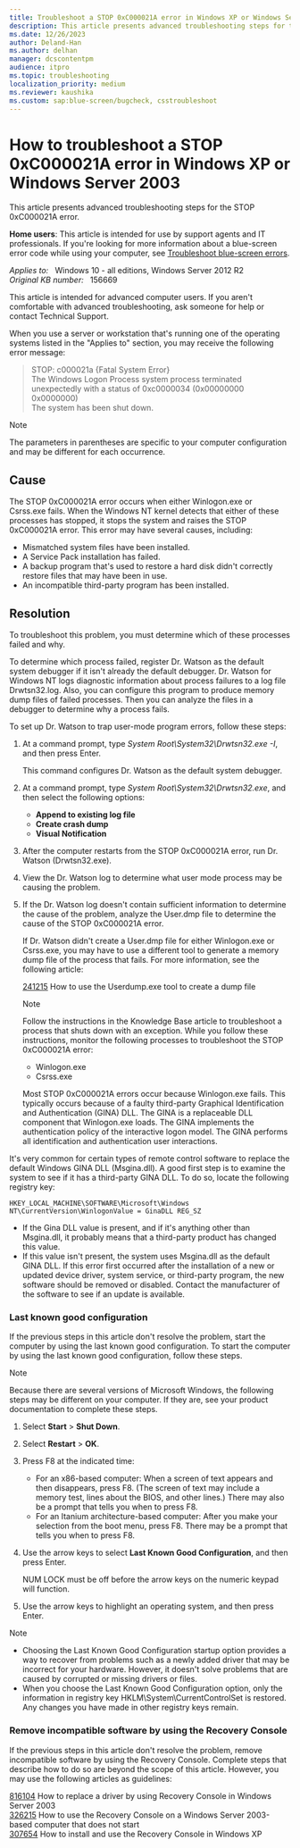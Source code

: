 ```yaml
---
title: Troubleshoot a STOP 0xC000021A error in Windows XP or Windows Server 2003
description: This article presents advanced troubleshooting steps for the STOP 0xC000021A error.
ms.date: 12/26/2023
author: Deland-Han
ms.author: delhan
manager: dcscontentpm
audience: itpro
ms.topic: troubleshooting
localization_priority: medium
ms.reviewer: kaushika
ms.custom: sap:blue-screen/bugcheck, csstroubleshoot
---
```

# How to troubleshoot a STOP 0xC000021A error in Windows XP or Windows Server 2003

This article presents advanced troubleshooting steps for the STOP 0xC000021A error.

**Home users**: This article is intended for use by support agents and IT professionals. If you're looking for more information about a blue-screen error code while using your computer, see [Troubleshoot blue-screen errors](https://windows.microsoft.com/windows-10/troubleshoot-blue-screen-errors).

_Applies to:_ &nbsp; Windows 10 - all editions,  Windows Server 2012 R2  
_Original KB number:_ &nbsp; 156669

This article is intended for advanced computer users. If you aren't comfortable with advanced troubleshooting, ask someone for help or contact Technical Support.

When you use a server or workstation that's running one of the operating systems listed in the "Applies to" section, you may receive the following error message:

> STOP: c000021a {Fatal System Error}  
The Windows Logon Process system process terminated unexpectedly with a status of 0xc0000034 (0x00000000 0x0000000)  
 The system has been shut down.

> [!NOTE]
> The parameters in parentheses are specific to your computer configuration and may be different for each occurrence.

## Cause

The STOP 0xC000021A error occurs when either Winlogon.exe or Csrss.exe fails. When the Windows NT kernel detects that either of these processes has stopped, it stops the system and raises the STOP 0xC000021A error. This error may have several causes, including:

- Mismatched system files have been installed.
- A Service Pack installation has failed.
- A backup program that's used to restore a hard disk didn't correctly restore files that may have been in use.
- An incompatible third-party program has been installed.

## Resolution

To troubleshoot this problem, you must determine which of these processes failed and why.

To determine which process failed, register Dr. Watson as the default system debugger if it isn't already the default debugger. Dr. Watson for Windows NT logs diagnostic information about process failures to a log file Drwtsn32.log. Also, you can configure this program to produce memory dump files of failed processes. Then you can analyze the files in a debugger to determine why a process fails.

To set up Dr. Watson to trap user-mode program errors, follow these steps:

1. At a command prompt, type *System Root\System32\Drwtsn32.exe -I*, and then press Enter.

    This command configures Dr. Watson as the default system debugger.
2. At a command prompt, type *System Root\System32\Drwtsn32.exe*, and then select the following options:

    - **Append to existing log file**  
    - **Create crash dump**  
    - **Visual Notification**  
3. After the computer restarts from the STOP 0xC000021A error, run Dr. Watson (Drwtsn32.exe).
4. View the Dr. Watson log to determine what user mode process may be causing the problem.
5. If the Dr. Watson log doesn't contain sufficient information to determine the cause of the problem, analyze the User.dmp file to determine the cause of the STOP 0xC000021A error.

    If Dr. Watson didn't create a User.dmp file for either Winlogon.exe or Csrss.exe, you may have to use a different tool to generate a memory dump file of the process that fails. For more information, see the following article:

    [241215](https://support.microsoft.com/help/241215) How to use the Userdump.exe tool to create a dump file

    > [!NOTE]
    > Follow the instructions in the Knowledge Base article to troubleshoot a process that shuts down with an exception. While you follow these instructions, monitor the following processes to troubleshoot the STOP 0xC000021A error:
    >
    > - Winlogon.exe
    > - Csrss.exe
    >
    > Most STOP 0xC000021A errors occur because Winlogon.exe fails. This typically occurs because of a faulty third-party Graphical Identification and Authentication (GINA) DLL. The GINA is a replaceable DLL component that Winlogon.exe loads. The GINA implements the authentication policy of the interactive logon model. The GINA performs all identification and authentication user interactions.

It's very common for certain types of remote control software to replace the default Windows GINA DLL (Msgina.dll). A good first step is to examine the system to see if it has a third-party GINA DLL. To do so, locate the following registry key:

`HKEY_LOCAL_MACHINE\SOFTWARE\Microsoft\Windows NT\CurrentVersion\WinlogonValue = GinaDLL REG_SZ`

- If the Gina DLL value is present, and if it's anything other than Msgina.dll, it probably means that a third-party product has changed this value.
- If this value isn't present, the system uses Msgina.dll as the default GINA DLL. If this error first occurred after the installation of a new or updated device driver, system service, or third-party program, the new software should be removed or disabled. Contact the manufacturer of the software to see if an update is available.

### Last known good configuration

If the previous steps in this article don't resolve the problem, start the computer by using the last known good configuration. To start the computer by using the last known good configuration, follow these steps.

> [!NOTE]
> Because there are several versions of Microsoft Windows, the following steps may be different on your computer. If they are, see your product documentation to complete these steps.

1. Select **Start** > **Shut Down**.
2. Select **Restart** > **OK**.
3. Press F8 at the indicated time:
   - For an x86-based computer: When a screen of text appears and then disappears, press F8. (The screen of text may include a memory test, lines about the BIOS, and other lines.) There may also be a prompt that tells you when to press F8.
   - For an Itanium architecture-based computer: After you make your selection from the boot menu, press F8. There may be a prompt that tells you when to press F8.
4. Use the arrow keys to select **Last Known Good Configuration**, and then press Enter.

    NUM LOCK must be off before the arrow keys on the numeric keypad will function.
5. Use the arrow keys to highlight an operating system, and then press Enter.

> [!NOTE]
>
> - Choosing the Last Known Good Configuration startup option provides a way to recover from problems such as a newly added driver that may be incorrect for your hardware. However, it doesn't solve problems that are caused by corrupted or missing drivers or files.
> - When you choose the Last Known Good Configuration option, only the information in registry key HKLM\System\CurrentControlSet is restored. Any changes you have made in other registry keys remain.

### Remove incompatible software by using the Recovery Console

If the previous steps in this article don't resolve the problem, remove incompatible software by using the Recovery Console. Complete steps that describe how to do so are beyond the scope of this article. However, you may use the following articles as guidelines:

[816104](https://support.microsoft.com/help/816104) How to replace a driver by using Recovery Console in Windows Server 2003  
[326215](https://support.microsoft.com/help/326215) How to use the Recovery Console on a Windows Server 2003-based computer that does not start  
[307654](https://support.microsoft.com/help/307654) How to install and use the Recovery Console in Windows XP  
